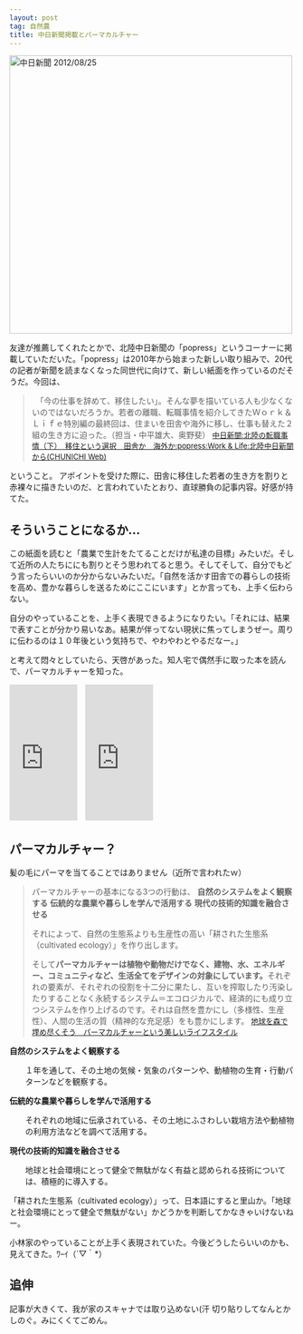 ```yaml
---
layout: post
tag: 自然農
title: 中日新聞掲載とパーマカルチャー
---
```



<a target="_blank" href="http://farm8.staticflickr.com/7262/7879506016_bbce25b696_h.jpg" title=""><img src="http://farm8.staticflickr.com/7262/7879506016_dd29d9398a.jpg" width="500" height="491" alt="中日新聞 2012/08/25"></a>


友達が推薦してくれたとかで、北陸中日新聞の「popress」というコーナーに掲載していただいた。「popress」は2010年から始まった新しい取り組みで、20代の記者が新聞を読まなくなった同世代に向けて、新しい紙面を作っているのだそうだ。今回は、

> 　「今の仕事を辞めて、移住したい」。そんな夢を描いている人も少なくないのではないだろうか。若者の離職、転職事情を紹介してきたＷｏｒｋ＆Ｌｉｆｅ特別編の最終回は、住まいを田舎や海外に移し、仕事も替えた２組の生き方に迫った。（担当・中平雄大、奥野斐）
> <span class="deco" style="font-size:small;"><a href="http://www.chunichi.co.jp/hokuriku/article/popress/work/CK2012082502000172.html" target="_blank">中日新聞:北陸の転職事情（下）　移住という選択　田舎か　海外か:popress:Work &amp; Life:北陸中日新聞から(CHUNICHI Web)</a></span>

ということ。
アポイントを受けた際に、田舎に移住した若者の生き方を割りと赤裸々に描きたいのだ、と言われていたとおり、直球勝負の記事内容。好感が持てた。


## そういうことになるか...

この紙面を読むと「農業で生計をたてることだけが私達の目標」みたいだ。そして近所の人たちににも割りとそう思われてると思う。そしてそして、自分でもどう言ったらいいのか分からないみたいだ。「自然を活かす田舎での暮らしの技術を高め、豊かな暮らしを送るためにここにいます」とか言っても、上手く伝わらない。

自分のやっていることを、上手く表現できるようになりたい。「それには、結果で表すことが分かり易いなあ。結果が伴ってない現状に焦ってしまうぜー。周りに伝わるのは１０年後という気持ちで、やわやわとやるだなー。」

と考えて悶々としていたら、天啓があった。知人宅で偶然手に取った本を読んで、パーマカルチャーを知った。


<iframe src="http://rcm-jp.amazon.co.jp/e/cm?lt1=_blank&bc1=FFFFFF&IS2=1&bg1=FFFFFF&fc1=000000&lc1=EF7EE3&t=kobapan-22&o=9&p=8&l=as4&m=amazon&f=ifr&ref=ss_til&asins=4916110382" style="width:120px;height:240px;" scrolling="no" marginwidth="0" marginheight="0" frameborder="0"></iframe>　<iframe src="http://rcm-jp.amazon.co.jp/e/cm?lt1=_blank&bc1=FFFFFF&IS2=1&bg1=FFFFFF&fc1=000000&lc1=EF7EE3&t=kobapan-22&o=9&p=8&l=as4&m=amazon&f=ifr&ref=ss_til&asins=4259562975" style="width:120px;height:240px;" scrolling="no" marginwidth="0" marginheight="0" frameborder="0"></iframe>


## パーマカルチャー？

髪の毛にパーマを当てることではありません（近所で言われたｗ）

> パーマカルチャーの基本になる3つの行動は、
> <span class="deco" style="font-weight:bold;">自然のシステムをよく観察する</span>
> <span class="deco" style="font-weight:bold;">伝統的な農業や暮らしを学んで活用する</span>
> <span class="deco" style="font-weight:bold;">現代の技術的知識を融合させる</span>
> 
> それによって、自然の生態系よりも生産性の高い「耕された生態系（cultivated ecology）」を作り出します。
> 
> そして<span class="deco" style="font-weight:bold;">パーマカルチャーは植物や動物だけでなく、建物、水、エネルギー、コミュニティなど、生活全てをデザインの対象にしています。</span>それぞれの要素が、それぞれの役割を十二分に果たし、互いを搾取したり汚染したりすることなく永続するシステム＝エコロジカルで、経済的にも成り立つシステムを作り上げるのです。それは自然を豊かにし（多様性、生産性）、人間の生活の質（精神的な充足感）をも豊かにします。
> <span class="deco" style="font-size:small;"><a href="http://www.thinktheearth.net/jp/thinkdaily/report/2002/03/rpt-05.html#page-1" target="_blank">地球を森で埋め尽くそう　パーマカルチャーという美しいライフスタイル</a></span>


<span class="deco" style="font-weight:bold;">自然のシステムをよく観察する</span>
<p style="padding-left:2em;">１年を通して、その土地の気候・気象のパターンや、動植物の生育・行動パターンなどを観察する。</p>
<span class="deco" style="font-weight:bold;">伝統的な農業や暮らしを学んで活用する</span>
<p style="padding-left:2em;">それぞれの地域に伝承されている、その土地にふさわしい栽培方法や動植物の利用方法などを調べて活用する。</p>
<span class="deco" style="font-weight:bold;">現代の技術的知識を融合させる</span>
<p style="padding-left:2em;">地球と社会環境にとって健全で無駄がなく有益と認められる技術については、積極的に導入する。</p>


「耕された生態系（cultivated ecology）」って、日本語にすると里山か。「地球と社会環境にとって健全で無駄がない」かどうかを判断してかなきゃいけないねー。


小林家のやっていることが上手く表現されていた。今後どうしたらいいのかも、見えてきた。ﾜｰｲ（´▽｀*）


## 追伸

記事が大きくて、我が家のスキャナでは取り込めない(汗
切り貼りしてなんとかしのぐ。みにくくてごめん。


　